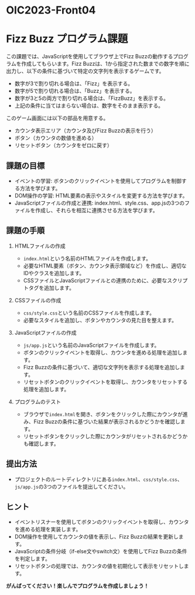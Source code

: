 # OIC2023-Front04

# Fizz Buzz プログラム課題

この課題では、JavaScriptを使用してブラウザ上でFizz Buzzの動作するプログラムを作成してもらいます。Fizz Buzzは、1から指定された数までの数字を順に出力し、以下の条件に基づいて特定の文字列を表示するゲームです。

- 数字が3で割り切れる場合は、「Fizz」を表示する。
- 数字が5で割り切れる場合は、「Buzz」を表示する。
- 数字が3と5の両方で割り切れる場合は、「FizzBuzz」を表示する。
- 上記の条件に当てはまらない場合は、数字をそのまま表示する。

このゲーム画面には以下の部品を用意する。
- カウンタ表示エリア（カウンタ及びFizz Buzzの表示を行う）
- ボタン（カウンタの数値を進める）
- リセットボタン（カウンタをゼロに戻す）

## 課題の目標

- イベントの学習: ボタンのクリックイベントを使用してプログラムを制御する方法を学びます。
- DOM操作の学習: HTML要素の表示やスタイルを変更する方法を学びます。
- JavaScriptファイルの作成と連携: index.html、style.css、app.jsの3つのファイルを作成し、それらを相互に連携させる方法を学びます。

## 課題の手順

1. HTMLファイルの作成

   - `index.html`という名前のHTMLファイルを作成します。
   - 必要なHTML要素（ボタン、カウンタ表示領域など）を作成し、適切なIDやクラスを追加します。
   - CSSファイルとJavaScriptファイルとの連携のために、必要なスクリプトタグを追加します。

2. CSSファイルの作成

   - `css/style.css`という名前のCSSファイルを作成します。
   - 必要なスタイルを追加し、ボタンやカウンタの見た目を整えます。

3. JavaScriptファイルの作成

   - `js/app.js`という名前のJavaScriptファイルを作成します。
   - ボタンのクリックイベントを取得し、カウンタを進める処理を追加します。
   - Fizz Buzzの条件に基づいて、適切な文字列を表示する処理を追加します。
   - リセットボタンのクリックイベントを取得し、カウンタをリセットする処理を追加します。

4. プログラムのテスト

   - ブラウザで`index.html`を開き、ボタンをクリックした際にカウンタが進み、Fizz Buzzの条件に基づいた結果が表示されるかどうかを確認します。
   - リセットボタンをクリックした際にカウンタがリセットされるかどうかも確認します。

## 提出方法

- プロジェクトのルートディレクトリにある`index.html`、`css/style.css`、`js/app.js`の3つのファイルを提出してください。

## ヒント

- イベントリスナーを使用してボタンのクリックイベントを取得し、カウンタを進める処理を実装します。
- DOM操作を使用してカウンタの値を表示し、Fizz Buzzの結果を更新します。
- JavaScriptの条件分岐（if-else文やswitch文）を使用してFizz Buzzの条件を判定します。
- リセットボタンの処理では、カウンタの値を初期化して表示をリセットします。

**がんばってください！楽しんでプログラムを作成しましょう！**
